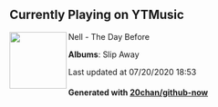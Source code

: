 ## Currently Playing on YTMusic

[<img align="left" width="100" src="https://lh3.googleusercontent.com/hMz06I4EUoKap36OEV1wunRT5T3Kr2TGP1GzefdP5dLVKt-92Fr0zq53SlQypCk3joTj4QhBn_AIAzs">](https://music.youtube.com/channel/UC1yfXDUlpfEncDnLUMekHhQ)

Nell - The Day Before

**Albums**: Slip Away

Last updated at 07/20/2020 18:53

#### Generated with [20chan/github-now](https://github.com/20chan/github-now)


<!--
**20chan/20chan** is a ✨ _special_ ✨ repository because its `README.md` (this file) appears on your GitHub profile.

Here are some ideas to get you started:

- 🔭 I’m currently working on ...
- 🌱 I’m currently learning ...
- 👯 I’m looking to collaborate on ...
- 🤔 I’m looking for help with ...
- 💬 Ask me about ...
- 📫 How to reach me: ...
- 😄 Pronouns: ...
- ⚡ Fun fact: ...
-->
